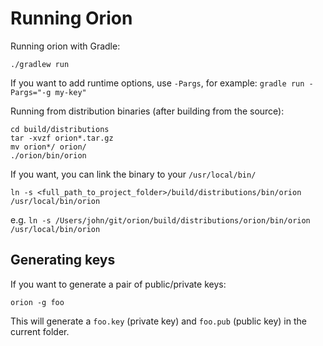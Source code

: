 # Running Orion

Running orion with Gradle:
```
./gradlew run
```
If you want to add runtime options, use `-Pargs`, for example: `gradle run -Pargs="-g my-key"`

Running from distribution binaries (after building from the source):
```
cd build/distributions
tar -xvzf orion*.tar.gz
mv orion*/ orion/
./orion/bin/orion
```

If you want, you can link the binary to your `/usr/local/bin/`
```
ln -s <full_path_to_project_folder>/build/distributions/bin/orion /usr/local/bin/orion
```

e.g. `ln -s /Users/john/git/orion/build/distributions/orion/bin/orion /usr/local/bin/orion`

## Generating keys
If you want to generate a pair of public/private keys:
```
orion -g foo
```
This will generate a `foo.key` (private key) and `foo.pub` (public key) in the current folder.